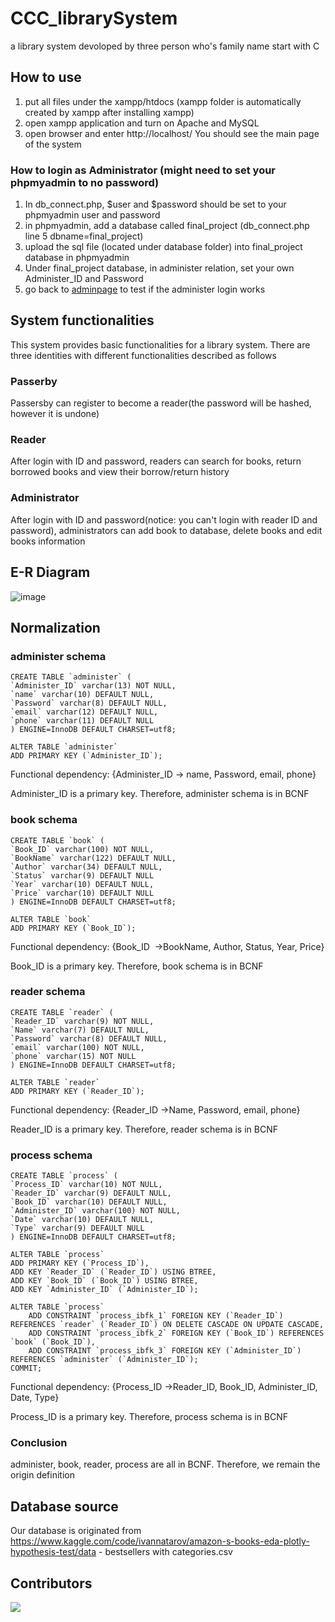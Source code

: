 # CCC_librarySystem
a library system devoloped by three person who's family name start with C

## How to use
1. put all files under the xampp/htdocs (xampp folder is automatically created by xampp after installing xampp)
2. open xampp application and turn on Apache and MySQL
3. open browser and enter http://localhost/
You should see the main page of the system

### How to login as Administrator (might need to set your phpmyadmin to no password)
1. In db_connect.php, $user and $password should be set to your phpmyadmin user and password
2. in phpmyadmin, add a database called final_project (db_connect.php line 5 dbname=final_project)
3. upload the sql file (located under database folder) into final_project database in phpmyadmin
4. Under final_project database, in administer relation, set your own Administer_ID and Password
7. go back to [adminpage](http://localhost/admin/adminSignIn.php) to test if the administer login works

## System functionalities
This system provides basic functionalities for a library system.
There are three identities with different functionalities described as follows
### Passerby
Passersby can register to become a reader(the password will be hashed, however it is undone)
### Reader
After login with ID and password, readers can search for books, return borrowed books and view their borrow/return history
### Administrator
After login with ID and password(notice: you can't login with reader ID and password), administrators can add book to database, delete books and edit books information

## E-R Diagram
![image](https://user-images.githubusercontent.com/92793837/212813619-cb984134-dc2c-4edd-aaab-806fc92d7a26.png)

## Normalization
### administer schema 
```
CREATE TABLE `administer` (
`Administer_ID` varchar(13) NOT NULL,
`name` varchar(10) DEFAULT NULL,
`Password` varchar(8) DEFAULT NULL,
`email` varchar(12) DEFAULT NULL,
`phone` varchar(11) DEFAULT NULL
) ENGINE=InnoDB DEFAULT CHARSET=utf8;

ALTER TABLE `administer`
ADD PRIMARY KEY (`Administer_ID`);
```
Functional dependency: {Administer_ID → name, Password, email, phone}

Administer_ID is a primary key. Therefore, administer schema is in BCNF

### book schema
```
CREATE TABLE `book` (
`Book_ID` varchar(100) NOT NULL,
`BookName` varchar(122) DEFAULT NULL,
`Author` varchar(34) DEFAULT NULL,
`Status` varchar(9) DEFAULT NULL
`Year` varchar(10) DEFAULT NULL,
`Price` varchar(10) DEFAULT NULL
) ENGINE=InnoDB DEFAULT CHARSET=utf8;

ALTER TABLE `book`
ADD PRIMARY KEY (`Book_ID`);
```
Functional dependency: {Book_ID  →BookName, Author, Status, Year, Price}

Book_ID is a primary key. Therefore, book schema is in BCNF

### reader schema
```
CREATE TABLE `reader` (
`Reader_ID` varchar(9) NOT NULL,
`Name` varchar(7) DEFAULT NULL,
`Password` varchar(8) DEFAULT NULL,
`email` varchar(100) NOT NULL,
`phone` varchar(15) NOT NULL
) ENGINE=InnoDB DEFAULT CHARSET=utf8;

ALTER TABLE `reader`
ADD PRIMARY KEY (`Reader_ID`);
```
Functional dependency: {Reader_ID →Name, Password, email, phone}

Reader_ID is a primary key. Therefore, reader schema is in BCNF

### process schema
```
CREATE TABLE `process` (
`Process_ID` varchar(10) NOT NULL,
`Reader_ID` varchar(9) DEFAULT NULL,
`Book_ID` varchar(10) DEFAULT NULL,
`Administer_ID` varchar(100) NOT NULL,
`Date` varchar(10) DEFAULT NULL,
`Type` varchar(9) DEFAULT NULL
) ENGINE=InnoDB DEFAULT CHARSET=utf8;

ALTER TABLE `process`
ADD PRIMARY KEY (`Process_ID`),
ADD KEY `Reader_ID` (`Reader_ID`) USING BTREE,
ADD KEY `Book_ID` (`Book_ID`) USING BTREE,
ADD KEY `Administer_ID` (`Administer_ID`);

ALTER TABLE `process`
	ADD CONSTRAINT `process_ibfk_1` FOREIGN KEY (`Reader_ID`) REFERENCES `reader` (`Reader_ID`) ON DELETE CASCADE ON UPDATE CASCADE,
	ADD CONSTRAINT `process_ibfk_2` FOREIGN KEY (`Book_ID`) REFERENCES `book` (`Book_ID`),
	ADD CONSTRAINT `process_ibfk_3` FOREIGN KEY (`Administer_ID`) REFERENCES `administer` (`Administer_ID`);
COMMIT;
```
Functional dependency: {Process_ID →Reader_ID, Book_ID, Administer_ID, Date, Type}

Process_ID is a primary key. Therefore, process schema is in BCNF

### Conclusion
administer, book, reader, process are all in BCNF. Therefore, we remain the origin definition


## Database source
Our database is originated from https://www.kaggle.com/code/ivannatarov/amazon-s-books-eda-plotly-hypothesis-test/data - bestsellers with categories.csv

## Contributors
<a href="https://github.com/Argentum11/CCC_LibrarySystem/graphs/contributors">
  <img src="https://contrib.rocks/image?repo=Argentum11/CCC_LibrarySystem" />
</a>

